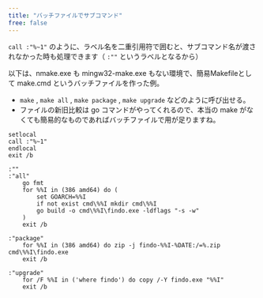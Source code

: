 ```yaml
---
title: "バッチファイルでサブコマンド"
free: false
---
```


`call :"%~1"` のように、ラベル名を二重引用符で囲むと、サブコマンド名が渡されなかった時も処理できます（ `:""` というラベルとなるから）

以下は、nmake.exe も mingw32-make.exe もない環境で、簡易Makefileとして make.cmd というバッチファイルを作った例。
- `make` , `make all` , `make package` , `make upgrade` などのように呼び出せる。
- ファイルの新旧比較は go コマンドがやってくれるので、本当の make がなくても簡易的なものであればバッチファイルで用が足りますね。

```batch
setlocal
call :"%~1"
endlocal
exit /b

:""
:"all"
    go fmt
    for %%I in (386 amd64) do (
        set GOARCH=%%I
        if not exist cmd\%%I mkdir cmd\%%I
        go build -o cmd\%%I\findo.exe -ldflags "-s -w"
    )
    exit /b

:"package"
    for %%I in (386 amd64) do zip -j findo-%%I-%DATE:/=%.zip cmd\%%I\findo.exe
    exit /b

:"upgrade"
    for /F %%I in ('where findo') do copy /-Y findo.exe "%%I"
    exit /b
```